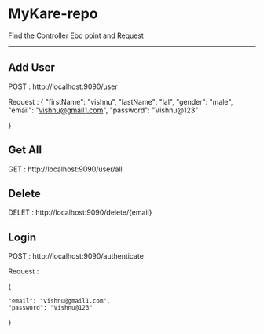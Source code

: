 # MyKare-repo

Find the Controller Ebd point and Request 

--------------------------------------------


Add User
-----------
POST : http://localhost:9090/user

Request :
{
    "firstName": "vishnu",
    "lastName": "lal",
   "gender": "male",
     "email": "vishnu@gmail1.com",
    "password": "Vishnu@123"
  
}

Get All
-----------

GET : http://localhost:9090/user/all

Delete 
-------------

DELET : http://localhost:9090/delete/{email}

Login
-----------
POST : http://localhost:9090/authenticate  

Request : 

{
   
    "email": "vishnu@gmail1.com",
    "password": "Vishnu@123"
  
}
